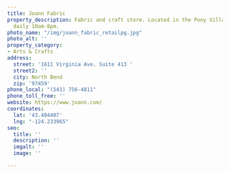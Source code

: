 ```yaml
---
title: Joann Fabric
property_description: Fabric and craft store. Located in the Pony Village Mall. Open
  daily 10am-8pm.
photo_name: "/img/joann_fabric_retailpg.jpg"
photo_alt: ''
property_category:
- Arts & Crafts
address:
  street: '1611 Virginia Ave. Suite 413 '
  street2: ''
  city: North Bend
  zip: '97459'
phone_local: "(541) 756-4811"
phone_toll_free: ''
website: https://www.joann.com/
coordinates:
  lat: '43.404407'
  lng: "-124.233965"
seo:
  title: ''
  description: ''
  imgalt: ''
  image: ''

---
```

